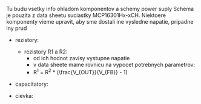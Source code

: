 Tu budu vsetky info ohladom komponentov a schemy power suply
Schema je pouzita z data sheetu suciastky MCP16301Hx-xCH. Niektoere komponenty vieme upravit, aby sme dostali ine vysledne napatie, pripadne iny prud
- rezistory:
  - rezistory R1 a R2:
    - od ich hodnot zavisy vystupne napatie
    - v data sheete mame rovnicu na vypocet potrebnych parametrov:
     - R<sup>1</sup> = R<sup>2</sup> * (\frac{V_{OUT}}{V_{FB}} - 1) 
  
- capacitatory:

- cievka:
